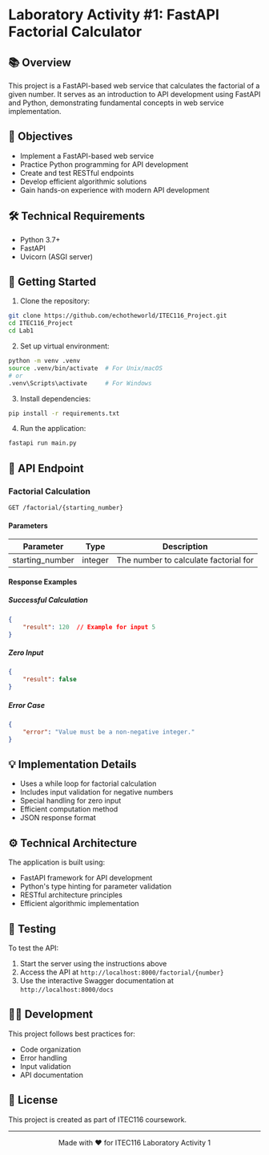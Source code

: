 # Laboratory Activity #1: FastAPI Factorial Calculator

## 📚 Overview
This project is a FastAPI-based web service that calculates the factorial of a given number. It serves as an introduction to API development using FastAPI and Python, demonstrating fundamental concepts in web service implementation.

## 🎯 Objectives
- Implement a FastAPI-based web service
- Practice Python programming for API development
- Create and test RESTful endpoints
- Develop efficient algorithmic solutions
- Gain hands-on experience with modern API development

## 🛠 Technical Requirements
- Python 3.7+
- FastAPI
- Uvicorn (ASGI server)

## 🚀 Getting Started
1. Clone the repository:
```bash
git clone https://github.com/echotheworld/ITEC116_Project.git
cd ITEC116_Project
cd Lab1
```

2. Set up virtual environment:
```bash
python -m venv .venv
source .venv/bin/activate  # For Unix/macOS
# or
.venv\Scripts\activate     # For Windows
```

3. Install dependencies:
```bash
pip install -r requirements.txt
```

4. Run the application:
```bash
fastapi run main.py
```

## 📡 API Endpoint

### Factorial Calculation
```http
GET /factorial/{starting_number}
```

#### Parameters
|     Parameter   |   Type  |             Description               |
|-----------------|---------|---------------------------------------|
| starting_number | integer | The number to calculate factorial for |

#### Response Examples

##### Successful Calculation
```json
{
    "result": 120  // Example for input 5
}
```

##### Zero Input
```json
{
    "result": false
}
```

##### Error Case
```json
{
    "error": "Value must be a non-negative integer."
}
```

## 💡 Implementation Details
- Uses a while loop for factorial calculation
- Includes input validation for negative numbers
- Special handling for zero input
- Efficient computation method
- JSON response format

## ⚙️ Technical Architecture
The application is built using:
- FastAPI framework for API development
- Python's type hinting for parameter validation
- RESTful architecture principles
- Efficient algorithmic implementation

## 🧪 Testing
To test the API:
1. Start the server using the instructions above
2. Access the API at `http://localhost:8000/factorial/{number}`
3. Use the interactive Swagger documentation at `http://localhost:8000/docs`

## 👨‍💻 Development
This project follows best practices for:
- Code organization
- Error handling
- Input validation
- API documentation

## 📝 License
This project is created as part of ITEC116 coursework.

---

<div align="center">
Made with ❤️ for ITEC116 Laboratory Activity 1
</div> 
